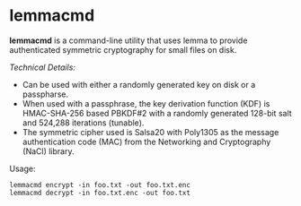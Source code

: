 # lemmacmd

**lemmacmd** is a command-line utility that uses lemma to provide authenticated symmetric cryptography for small files on disk.

*Technical Details:*

* Can be used with either a randomly generated key on disk or a passpharse.
* When used with a passphrase, the key derivation function (KDF) is HMAC-SHA-256 based PBKDF#2 with a randomly generated 128-bit salt and 524,288 iterations (tunable).
* The symmetric cipher used is Salsa20 with Poly1305 as the message authentication code (MAC) from the Networking and Cryptography (NaCl) library.

Usage:

```
lemmacmd encrypt -in foo.txt -out foo.txt.enc
lemmacmd decrypt -in foo.txt.enc -out foo.txt
```
